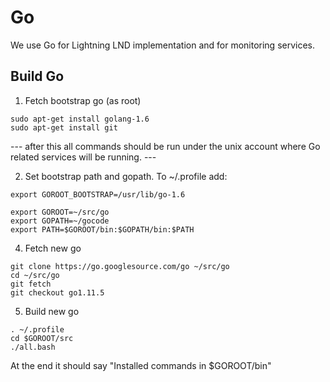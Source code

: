 # Go

We use Go for Lightning LND implementation and for monitoring services.


## Build Go

1. Fetch bootstrap go (as root)

```
sudo apt-get install golang-1.6
sudo apt-get install git
```


--- after this all commands should be run under the unix account where Go related services will be running. ---

2. Set bootstrap path and gopath. To ~/.profile add:

```
export GOROOT_BOOTSTRAP=/usr/lib/go-1.6

export GOROOT=~/src/go
export GOPATH=~/gocode
export PATH=$GOROOT/bin:$GOPATH/bin:$PATH
```

4. Fetch new go
```
git clone https://go.googlesource.com/go ~/src/go
cd ~/src/go
git fetch
git checkout go1.11.5
```

5. Build new go
```
. ~/.profile
cd $GOROOT/src
./all.bash
```
At the end it should say "Installed commands in $GOROOT/bin"
